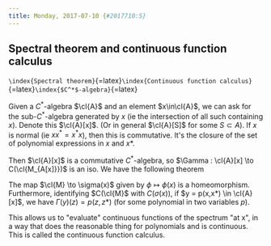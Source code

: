 ```yaml
---
title: Monday, 2017-07-10 {#2017710:S}
---
```

Spectral theorem and continuous function calculus
-------------------------------------------------

`\index{Spectral theorem}`{=latex}`\index{Continuous function calculus}`{=latex}`\index{$C^*$-algebra}`{=latex}

Given a $C^*$-algebra $\cl{A}$ and an element $x\in\cl{A}$, we can ask
for the sub-$C^*$-algebra generated by $x$ (ie the intersection of all
such containing $x$). Denote this $\cl{A}[x]$. (Or in general
$\cl{A}[S]$ for some $S\subset A$). If $x$ is normal (ie $xx^* = x^*x$),
then this is commutative. It's the closure of the set of polynomial
expressions in $x$ and $x*$.

Then $\cl{A}[x]$ is a commutative $C^*$-algebra, so
$\Gamma : \cl{A}[x] \to C(\cl{M_{A[x]}})$ is an iso. We have the
following theorem

The map $\cl{M} \to \sigma(x)$ given by $\phi \mapsto \phi(x)$ is a
homeomorphism. Furthermore, identifying $C(\cl{M}$ with $C(\sigma(x))$,
if $y = p(x,x*) \in \cl{A}[x]$, we have $\Gamma(y)(z) = p(z,z*)$ (for
some polynomial in two variables $p$).

This allows us to "evaluate" continuous functions of the spectrum "at
x", in a way that does the reasonable thing for polynomials and is
continuous. This is called the continuous function calculus.
